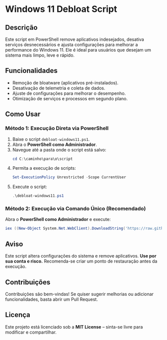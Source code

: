 
# Windows 11 Debloat Script

## Descrição

Este script em PowerShell remove aplicativos indesejados, desativa serviços desnecessários e ajusta configurações para melhorar a performance do Windows 11. Ele é ideal para usuários que desejam um sistema mais limpo, leve e rápido.

## Funcionalidades

- Remoção de bloatware (aplicativos pré-instalados).
- Desativação de telemetria e coleta de dados.
- Ajuste de configurações para melhorar o desempenho.
- Otimização de serviços e processos em segundo plano.

## Como Usar

### Método 1: Execução Direta via PowerShell

1. Baixe o script `debloat-windows11.ps1`.
2. Abra o **PowerShell como Administrador**.
3. Navegue até a pasta onde o script está salvo:
   ```powershell
   cd C:\caminho\para\o\script
   ```
4. Permita a execução de scripts:
   ```powershell
   Set-ExecutionPolicy Unrestricted -Scope CurrentUser
   ```
5. Execute o script:
   ```powershell
   .\debloat-windows11.ps1
   ```

### Método 2: Execução via Comando Único (Recomendado)

Abra o **PowerShell como Administrador** e execute:

```powershell
iex ((New-Object System.Net.WebClient).DownloadString('https://raw.githubusercontent.com/rivaed/Windows11-Debloat/main/debloat-windows11.ps1'))
```

## Aviso

Este script altera configurações do sistema e remove aplicativos. **Use por sua conta e risco.** Recomenda-se criar um ponto de restauração antes da execução.

## Contribuições

Contribuições são bem-vindas! Se quiser sugerir melhorias ou adicionar funcionalidades, basta abrir um Pull Request.

## Licença

Este projeto está licenciado sob a **MIT License** – sinta-se livre para modificar e compartilhar.
